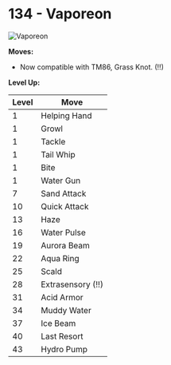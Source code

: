 # 134 - Vaporeon
![][134]

**Moves:**

 - Now compatible with TM86, Grass Knot. (!!)

**Level Up:**

Level | Move
---   | ---
  1   | Helping Hand
  1   | Growl
  1   | Tackle
  1   | Tail Whip
  1   | Bite
  1   | Water Gun
  7   | Sand Attack
 10   | Quick Attack
 13   | Haze
 16   | Water Pulse
 19   | Aurora Beam
 22   | Aqua Ring
 25   | Scald
 28   | Extrasensory (!!)
 31   | Acid Armor
 34   | Muddy Water
 37   | Ice Beam
 40   | Last Resort
 43   | Hydro Pump



[134]: https://raw.githubusercontent.com/PokeAPI/sprites/master/sprites/pokemon/134.png "Vaporeon"
